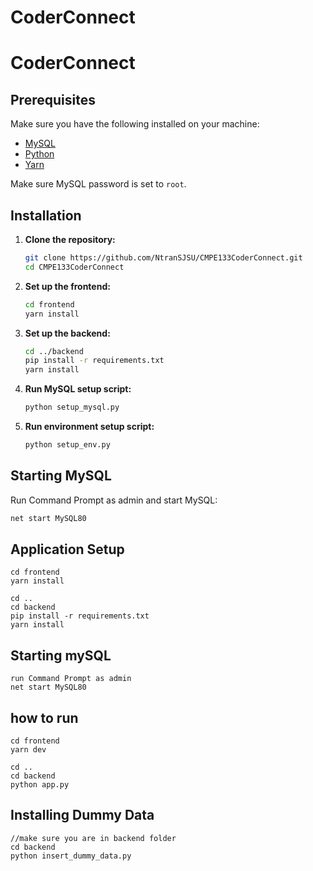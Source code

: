 # CoderConnect


# CoderConnect

## Prerequisites

Make sure you have the following installed on your machine:
- [MySQL](https://www.mysql.com/)
- [Python](https://www.python.org/)
- [Yarn](https://classic.yarnpkg.com/lang/en/docs/install/#windows-stable)

Make sure MySQL password is set to `root`.

## Installation

1. **Clone the repository:**

    ```bash
    git clone https://github.com/NtranSJSU/CMPE133CoderConnect.git
    cd CMPE133CoderConnect
    ```

2. **Set up the frontend:**

    ```bash
    cd frontend
    yarn install
    ```

3. **Set up the backend:**

    ```bash
    cd ../backend
    pip install -r requirements.txt
    yarn install
    ```

4. **Run MySQL setup script:**

    ```bash
    python setup_mysql.py
    ```

5. **Run environment setup script:**

    ```bash
    python setup_env.py
    ```

## Starting MySQL

Run Command Prompt as admin and start MySQL:

```bash
net start MySQL80
```

## Application Setup
```
cd frontend
yarn install

cd .. 
cd backend 
pip install -r requirements.txt
yarn install
```

## Starting mySQL
```
run Command Prompt as admin
net start MySQL80
```

## how to run
```
cd frontend 
yarn dev

cd .. 
cd backend
python app.py
```

## Installing Dummy Data
```
//make sure you are in backend folder
cd backend
python insert_dummy_data.py
```

